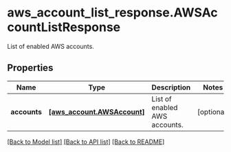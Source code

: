 # aws_account_list_response.AWSAccountListResponse

List of enabled AWS accounts.
## Properties
Name | Type | Description | Notes
------------ | ------------- | ------------- | -------------
**accounts** | [**[aws_account.AWSAccount]**](AWSAccount.md) | List of enabled AWS accounts. | [optional] 

[[Back to Model list]](README.md#documentation-for-models) [[Back to API list]](README.md#documentation-for-api-endpoints) [[Back to README]](README.md)


